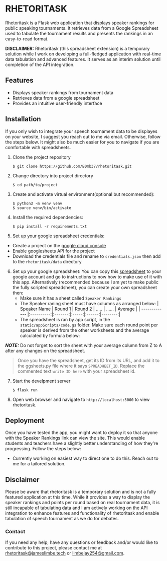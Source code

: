 # RHETORITASK

Rhetoritask is a Flask web application that displays speaker rankings for public speaking tournaments. It retrieves data from a Google Spreadsheet used to tabulate the tournament results and presents the rankings in an easy-to-read format.

**DISCLAIMER:** Rhetoritask (this spreadsheet extension) is a temporary solution while I work on developing a full-fledged application with real-time data tabulation and advanced features. It serves as an interim solution until completion of the API integration.

## Features

- Displays speaker rankings from tournament data
- Retrieves data from a google spreadsheet
- Provides an intuitive user-friendly interface

## Installation

If you only wish to integrate your speech tournament data to be displayes on your website, I suggest you reach out to me via email.
Otherwise, follow the steps below. It might also be much easier for you to navigate if you are comfortable with spreadsheets.

1. Clone the project repository

    ```shell
    $ git clone https://github.com/B0mb37/rhetoritask.git
    ```

2. Change directory into project directory

    ```shell
    $ cd path/to/project
    ```

3. Create and activate virtual environment(optional but recommended):

    ```shell
    $ python3 -m venv venv
    $ source venv/bin/activate
    ```

4. Install the required dependencies:

    ```shell
    $ pip install -r requirements.txt
    ```

5. Set up your google spreadsheet credentials:

- Create a project on the [google cloud console](https://console.cloud.google.com)
- Enable googlesheets API for the project
- Download the credentials file and rename to `credentials.json` then add to the `rhetoritask/data` directory

6. Set up your google spreadsheet:
You can copy this [spreadsheet]() to your google account and go to instructions to now how to make use of it with this app.
Alternatively (recommended because I am yet to make public the fully scripted spreadsheet), you can create your own spreadsheet then:
    - Make sure it has a sheet called `Speaker Rankings`
    - The Speaker raning sheet must have columns as arranged below:
        | Speaker Name  | Round 1    | Round 2 | ..... | ...... | Average |
        | ------------- |:----------:|:-------:|:-----:|:------:|--------:|
    - The spreadsheet is ran by app script, in the `static/appScripts/code.gs` folder.
    Make sure each round point per speaker is derived from the other worksheets and the average calculated by formula below:

***NOTE:*** Do not forget to sort the sheet with your average column from Z to A after any changes on the spreadsheet.

> Once you have the spreadsheet, get its ID from its URL, and add it to the ggsheets.py file where it says `SPREADHEET_ID`.
> Replace the commented text `write ID here` with your spreadsheet id.

7. Start the develpment server

    ```shell
    $ flask run
    ```

8. Open web browser and navigate to `http://localhost:5000` to view rhetoritask.

## Deployment
Once you have tested the app, you might want to deploy it so that anyone with the Speaker Rankings link can view the site. This would enable students and teachers have a slightly better understanding of how they're progressing. Follow the steps below:
- Currently working on easiest way to direct one to do this. Reach out to me for a tailored solution.

## Disclaimer

Please be aware that rhetoritask is a temporary solution and is not a fully featured application at this time. While it provides a way to display the speaker rankings and points per round based on real tournament data, it is still incapable of tabulating data and I am actively working on the API integration to enhance features and functionality of rhetoritask and enable tabulation of speech tournament as we do for debates.


### Contact

If you need any help, have any questions or feedback and/or would like to contribute to this project, please contact me at [rhetoritask@jameslimbe.tech]() or [limbejay254@gmail.com]().